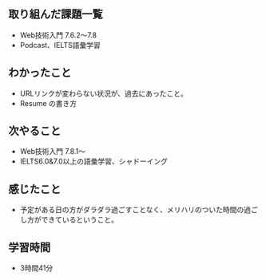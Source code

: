 ## 取り組んだ課題一覧
- Web技術入門 7.6.2〜7.8
- Podcast、IELTS語彙学習
## わかったこと
- URLリンクが変わらない状況が、過去にあったこと。
- Resume の書き方
## 次やること
- Web技術入門 7.8.1〜
- IELTS6.0&7.0以上の語彙学習、シャドーイング
## 感じたこと
- 予定がある日の方がダラダラ過ごすことなく、メリハリのついた時間の過ごし方ができているということ。
## 学習時間
- 3時間41分
